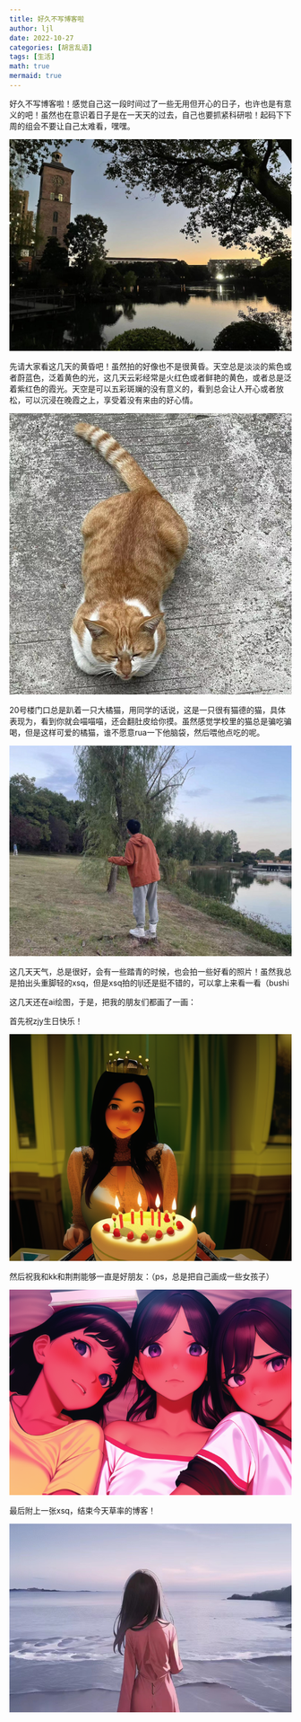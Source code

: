```yaml
---
title: 好久不写博客啦
author: ljl
date: 2022-10-27
categories: [胡言乱语]
tags: [生活]
math: true
mermaid: true
---
```


好久不写博客啦！感觉自己这一段时间过了一些无用但开心的日子，也许也是有意义的吧！虽然也在意识着日子是在一天天的过去，自己也要抓紧科研啦！起码下下周的组会不要让自己太难看，嘿嘿。

![Desktop View](/assets/img/posts/2022-10-27-%E5%A5%BD%E4%B9%85%E4%B8%8D%E5%86%99%E5%8D%9A%E5%AE%A2%E5%95%A6/%E9%BB%84%E6%98%8F.jpg)

先请大家看这几天的黄昏吧！虽然拍的好像也不是很黄昏。天空总是淡淡的紫色或者蔚蓝色，泛着黄色的光，这几天云彩经常是火红色或者鲜艳的黄色，或者总是泛着紫红色的霞光。天空是可以五彩斑斓的没有意义的，看到总会让人开心或者放松，可以沉浸在晚霞之上，享受着没有来由的好心情。

![Desktop View](/assets/img/posts/2022-10-27-%E5%A5%BD%E4%B9%85%E4%B8%8D%E5%86%99%E5%8D%9A%E5%AE%A2%E5%95%A6/cat.png)

20号楼门口总是趴着一只大橘猫，用同学的话说，这是一只很有猫德的猫，具体表现为，看到你就会喵喵喵，还会翻肚皮给你摸。虽然感觉学校里的猫总是骗吃骗喝，但是这样可爱的橘猫，谁不愿意rua一下他脑袋，然后喂他点吃的呢。

![Desktop View](/assets/img/posts/2022-10-27-%E5%A5%BD%E4%B9%85%E4%B8%8D%E5%86%99%E5%8D%9A%E5%AE%A2%E5%95%A6/ljl.png)

这几天天气，总是很好，会有一些踏青的时候，也会拍一些好看的照片！虽然我总是拍出头重脚轻的xsq，但是xsq拍的ljl还是挺不错的，可以拿上来看一看（bushi

这几天还在ai绘图，于是，把我的朋友们都画了一画：

首先祝zjy生日快乐！

![Desktop View](/assets/img/posts/2022-10-27-%E5%A5%BD%E4%B9%85%E4%B8%8D%E5%86%99%E5%8D%9A%E5%AE%A2%E5%95%A6/zjy.png)

然后祝我和kk和荆荆能够一直是好朋友：（ps，总是把自己画成一些女孩子）

![Desktop View](/assets/img/posts/2022-10-27-%E5%A5%BD%E4%B9%85%E4%B8%8D%E5%86%99%E5%8D%9A%E5%AE%A2%E5%95%A6/jjkk.png)

最后附上一张xsq，结束今天草率的博客！

![Desktop View](/assets/img/posts/2022-10-27-%E5%A5%BD%E4%B9%85%E4%B8%8D%E5%86%99%E5%8D%9A%E5%AE%A2%E5%95%A6/xsq.jpg)